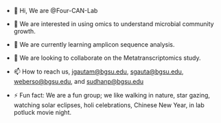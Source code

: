 - 👋 Hi, We are @Four-CAN-Lab
- 👀 We are interested in using omics to understand microbial community growth.
- 🌱 We are currently learning amplicon sequence analysis.
- 💞️ We are looking to collaborate on the Metatranscriptomics study.
- 📫 How to reach us, jgautam@bgsu.edu, sgauta@bgsu.edu, weberso@bgsu.edu, and sudhanp@bgsu.edu

- ⚡ Fun fact: We are a fun group; we like walking in nature, star gazing, watching solar eclipses, holi celebrations, Chinese New Year, in lab potluck movie night. 



